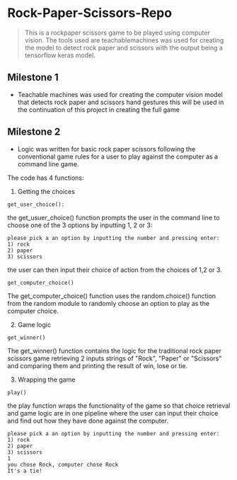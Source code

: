 # Rock-Paper-Scissors-Repo
> This is a rockpaper scissors game to be played using computer vision. The tools used are teachablemachines was used
for creating the model to detect rock paper and scissors with the output being a tensorflow keras model.

## Milestone 1

- Teachable machines was used for creating the computer vision model that detects rock paper and scissors hand gestures
this will be used in the continuation of this project in creating the full game

## Milestone 2 
- Logic was written for basic rock paper scissors following the conventional game rules for a user to play against the computer as a command line game.

The code has 4 functions: 
 1. Getting the choices
```
get_user_choice():
```
the get_usuer_choice() function prompts the user in the command line to choose one of the 3 options by inputting 1, 2 or 3:

```
please pick a an option by inputting the number and pressing enter:
1) rock 
2) paper 
3) scissors
```
the user can then input their choice of action from the choices of 1,2 or 3.
```
get_computer_choice()
```
The get_computer_choice() function uses the random.choice() function from the random module to randomly choose an option to play as the computer choice.

2. Game logic
```
get_winner()
```
The get_winner() function contains the logic for the traditional rock paper scissors game retrieving 2 inputs strings of "Rock", "Paper" or "Scissors" and comparing them and printing the result of win, lose or tie.

3. Wrapping the game
```
play()
```

the play function wraps the functionality of the game so that choice retrieval and game logic are in one pipeline where the user can input their choice and find out how they have done against the computer. 
```
please pick a an option by inputting the number and pressing enter:
1) rock 
2) paper 
3) scissors
1
you chose Rock, computer chose Rock
It's a tie!
```
